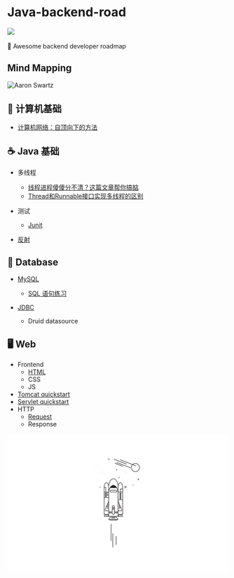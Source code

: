# Java-backend-road


[![](https://img.shields.io/badge/Java-Notes-orange?style=flat-square)](https://github.com/ceezyyy/Java-study-notes)

:rocket: Awesome backend developer roadmap

## Mind Mapping

![Aaron Swartz](https://github.com/ceezyyy/Java-study-notes/blob/master/pics/BackendDeveloper.png)




## :beginner: 计算机基础
- [计算机网络：自顶向下的方法]()



## :coffee: Java 基础

- 多线程
  - [线程进程傻傻分不清？这篇文章帮你搞掂](https://github.com/ceezyyy/Java-backend-road/blob/master/Advance/Thread/Article/%E7%BA%BF%E7%A8%8B%E8%BF%9B%E7%A8%8B%E5%82%BB%E5%82%BB%E5%88%86%E4%B8%8D%E6%B8%85%EF%BC%9F%E8%BF%99%E7%AF%87%E6%96%87%E7%AB%A0%E5%B8%AE%E4%BD%A0%E6%90%9E%E6%8E%82.md)
  - [Thread和Runnable接口实现多线程的区别](https://github.com/ceezyyy/Java-backend-road/blob/master/Advance/Thread/Article/Thread%20%26%20Runnable.md)
  
- 测试

  - [Junit](https://github.com/ceezyyy/Java-backend-road/blob/master/Advance/Junit/article/test.md)
  
- [反射](https://github.com/ceezyyy/Java-backend-road/blob/master/Advance/Reflect/Reflect.md)

  

## :floppy_disk: Database

- [MySQL](https://github.com/ceezyyy/Backend-road/blob/master/SQL/notes/sql.md)
  
  - [SQL 语句练习](https://github.com/ceezyyy/Backend-developer-roadmap/blob/master/SQL/practice/sqlbolt.md)
  
- [JDBC](https://github.com/ceezyyy/Backend-developer-roadmap/blob/master/Web/JDBC/JDBC.md)

  - Druid datasource
  
  

## :desktop_computer: Web

- Frontend
  - [HTML](https://github.com/ceezyyy/Backend-developer-roadmap/blob/master/Web/Frontend/HTML/html.md)
  - CSS
  - JS
- [Tomcat quickstart](https://github.com/ceezyyy/Backend-developer-roadmap/blob/master/Web/Tomcat/Tomcat.md)
- [Servlet quickstart](https://github.com/ceezyyy/Backend-developer-roadmap/blob/master/Web/Servlet/Servlet%20quickstart.md)
- HTTP
  - [Request](https://github.com/ceezyyy/Backend-developer-roadmap/blob/master/Web/Servlet/Request.md)
  - Response























![](cover.png)









